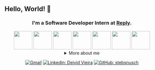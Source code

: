 ## Hello, World! 👋

<div align="center">

### I'm a Software Developer Intern at [Reply](https://www.reply.com).

<div>
  <img src="https://cdn.jsdelivr.net/gh/devicons/devicon/icons/java/java-original.svg" width="60"/>
  <img src="https://cdn.jsdelivr.net/gh/devicons/devicon/icons/spring/spring-original.svg" width="60"/>
  <img src="https://cdn.jsdelivr.net/gh/devicons/devicon/icons/mysql/mysql-original-wordmark.svg" width="60"/>        
  <img src="https://cdn.jsdelivr.net/gh/devicons/devicon/icons/python/python-original.svg" width="60"/>
  <img src="https://cdn.jsdelivr.net/gh/devicons/devicon/icons/html5/html5-original.svg" width="60"/>
  <img src="https://cdn.jsdelivr.net/gh/devicons/devicon/icons/css3/css3-original.svg" width="60"/>
  <img src="https://cdn.jsdelivr.net/gh/devicons/devicon/icons/bootstrap/bootstrap-original.svg" width="60"/>
</div>

<details>
  <summary>More about me</summary>
<div align="left">
 
``` js
const Deivid = {
    personal: {
        fullName: 'Deivid Moura Vieira',
        birthDate: '07-20-2003',
        location: 'São Paulo, Brazil',
        interests: ['music', 'more music', 'language learning', 'programming'],
        motivation: [
            'Make life easier and smarter through tech'
        ],
    },
    technical: {
        technologies: {
            frontEnd: {
                ['HTML', 'CSS', 'Bootstrap']
            },
            backEnd: {
                ['Java', 'Spring Boot' ,'Python', 'SQL', 'MySQL']
            }
        },
        academic: {
                ['Bacharelor in Information Systems - FIAP']
        },
        languages: {
                ['Portuguese - Native'],
                ['English - Intermediate']
        }
    }
}
```
  </div>
</details>

[![Gmail](https://img.shields.io/badge/Gmail-D14836?style=for-the-badge&logo=gmail&logoColor=white)](mailto:dehvieiraas@gmail.com)
[![Linkedin: Deivid Vieira](https://img.shields.io/badge/LinkedIn-0077B5?style=for-the-badge&logo=linkedin&logoColor=white)](https://www.linkedin.com/in/deivid-vieira/)
[![GitHub: stebsnusch](https://img.shields.io/badge/GitHub-100000?style=for-the-badge&logo=github&logoColor=white)](https://github.com/dvieirazzy)
</div>
